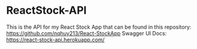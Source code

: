 # ReactStock-API
This is the API for my React Stock App that can be found in this repository: https://github.com/nqhuy213/React-StockApp
Swagger UI Docs: https://react-stock-api.herokuapp.com/
